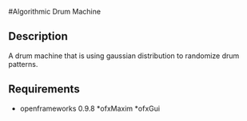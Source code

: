#Algorithmic Drum Machine

## Description
A drum machine that is using gaussian distribution to randomize drum patterns.


## Requirements

* openframeworks 0.9.8
*ofxMaxim
*ofxGui


